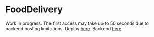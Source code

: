 # FoodDelivery

Work in progress. The first access may take up to 50 seconds due to backend hosting limitations. Deploy [here](https://delai-food-delivery.netlify.app). Backend [here](https://github.com/rodrigodelai/food-delivery-back).